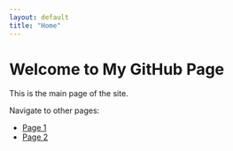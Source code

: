 ```yaml
---
layout: default
title: "Home"
---
```


# Welcome to My GitHub Page
This is the main page of the site.

Navigate to other pages:
- [Page 1](reports/Proposal.md)
- [Page 2](reports/midterm.md)
